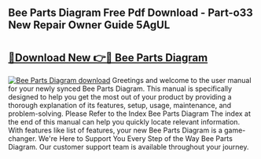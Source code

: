 ## Bee Parts Diagram Free Pdf Download - Part-o33 New Repair Owner Guide 5AgUL

# <h2><a href="http://dflv35.blite.top/?on=Bee+Parts+Diagram">🔗Download New 👉🔴 Bee Parts Diagram</a></h2>

[![Bee Parts Diagram download](https://i.imgur.com/lujVjoI.png)](http://dflv35.blite.top/?on=Bee+Parts+Diagram)
Greetings and welcome to the user manual for your newly synced Bee Parts Diagram. This manual is specifically designed to help you get the most out of your product by providing a thorough explanation of its features, setup, usage, maintenance, and problem-solving. Please Refer to the Index Bee Parts Diagram The index at the end of this manual can help you quickly locate relevant information. With features like list of features, your new Bee Parts Diagram is a game-changer. We're Here to Support You Every Step of the Way Bee Parts Diagram. Our customer support team is available throughout your journey.
